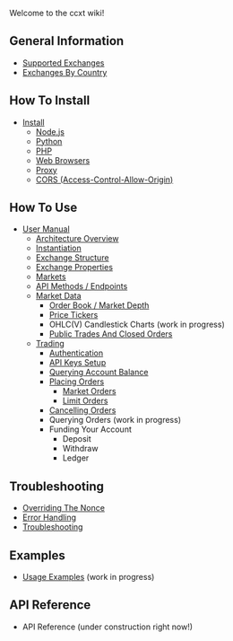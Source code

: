 Welcome to the ccxt wiki!

## General Information

- [Supported Exchanges](https://github.com/kroitor/ccxt/wiki/Exchange-Markets)
- [Exchanges By Country](https://github.com/kroitor/ccxt/wiki/Exchange-Markets-By-Country)

## How To Install

- [Install](https://github.com/kroitor/ccxt/wiki/Install)
  - [Node.js](https://github.com/kroitor/ccxt/wiki/Install#nodejs)
  - [Python](https://github.com/kroitor/ccxt/wiki/Install#python)
  - [PHP](https://github.com/kroitor/ccxt/wiki/Install#php)
  - [Web Browsers](https://github.com/kroitor/ccxt/wiki/Install#web-browsers)
  - [Proxy](https://github.com/kroitor/ccxt/wiki/Install#proxy)
  - [CORS (Access-Control-Allow-Origin)](https://github.com/kroitor/ccxt/wiki/Install#cors-access-control-allow-origin)

## How To Use

- [User Manual](https://github.com/kroitor/ccxt/wiki/Manual)
  - [Architecture Overview](https://github.com/kroitor/ccxt/wiki/Manual#overview)
  - [Instantiation](https://github.com/kroitor/ccxt/wiki/Manual#instantiation)
  - [Exchange Structure](https://github.com/kroitor/ccxt/wiki/Manual#exchange-structure)
  - [Exchange Properties](https://github.com/kroitor/ccxt/wiki/Manual#exchange-properties)
  - [Markets](https://github.com/kroitor/ccxt/wiki/Manual#markets)
  - [API Methods / Endpoints](https://github.com/kroitor/ccxt/wiki/Manual#api-methods--endpoints)
  - [Market Data](https://github.com/kroitor/ccxt/wiki/Manual#market-data)
    - [Order Book / Market Depth](https://github.com/kroitor/ccxt/wiki/Manual#order-book--market-depth)
    - [Price Tickers](https://github.com/kroitor/ccxt/wiki/Manual#price-tickers)
    - OHLC(V) Candlestick Charts (work in progress)
    - [Public Trades And Closed Orders](https://github.com/kroitor/ccxt/wiki/Manual#trades-orders-executions-transactions)
  - [Trading](https://github.com/kroitor/ccxt/wiki/Manual#trading)
    - [Authentication](https://github.com/kroitor/ccxt/wiki/Manual#authentication)
    - [API Keys Setup](https://github.com/kroitor/ccxt/wiki/Manual#api-keys-setup)
    - [Querying Account Balance](https://github.com/kroitor/ccxt/wiki/Manual#querying-account-balance)
    - [Placing Orders](https://github.com/kroitor/ccxt/wiki/Manual#placing-orders)
      - [Market Orders](https://github.com/kroitor/ccxt/wiki/Manual#market-orders)
      - [Limit Orders](https://github.com/kroitor/ccxt/wiki/Manual#limit-orders)
    - [Cancelling Orders](https://github.com/kroitor/ccxt/wiki/Manual#cancelling-orders)
    - Querying Orders (work in progress)
    - Funding Your Account
      - Deposit
      - Withdraw
      - Ledger

## Troubleshooting

- [Overriding The Nonce](https://github.com/kroitor/ccxt/wiki/Manual#overriding-the-nonce)  
- [Error Handling](https://github.com/kroitor/ccxt/wiki/Manual#error-handling)
- [Troubleshooting](https://github.com/kroitor/ccxt/wiki/Manual#troubleshooting)

## Examples

- [Usage Examples](https://github.com/kroitor/ccxt/tree/master/examples) (work in progress)

## API Reference

- API Reference (under construction right now!)


